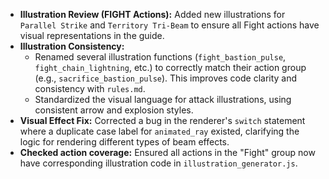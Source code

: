 - **Illustration Review (FIGHT Actions):** Added new illustrations for `Parallel Strike` and `Territory Tri-Beam` to ensure all Fight actions have visual representations in the guide.
- **Illustration Consistency:**
    - Renamed several illustration functions (`fight_bastion_pulse`, `fight_chain_lightning`, etc.) to correctly match their action group (e.g., `sacrifice_bastion_pulse`). This improves code clarity and consistency with `rules.md`.
    - Standardized the visual language for attack illustrations, using consistent arrow and explosion styles.
- **Visual Effect Fix:** Corrected a bug in the renderer's `switch` statement where a duplicate case label for `animated_ray` existed, clarifying the logic for rendering different types of beam effects.
- **Checked action coverage:** Ensured all actions in the "Fight" group now have corresponding illustration code in `illustration_generator.js`.